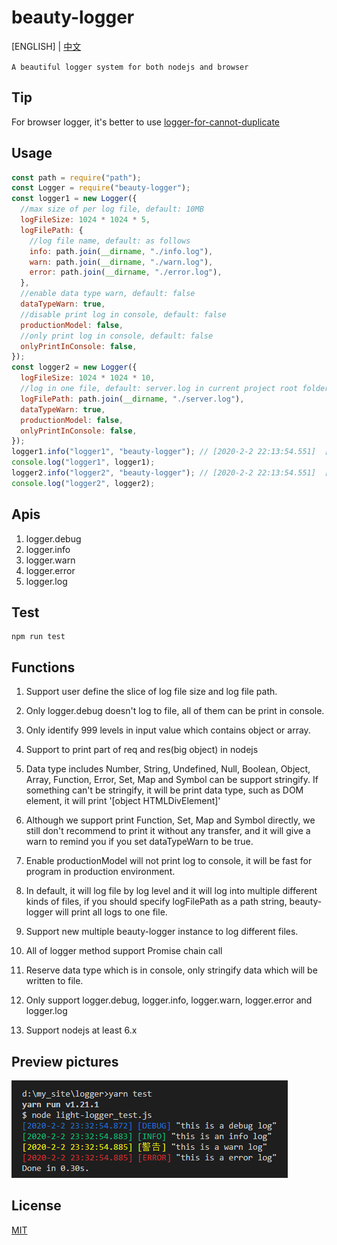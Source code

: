 # beauty-logger

[ENGLISH] | [中文](https://github.com/zhoushoujian/beauty-logger/blob/master/readme_zh.md)

```A beautiful logger system for both nodejs and browser```

## Tip

For browser logger, it's better to use [logger-for-cannot-duplicate](https://github.com/zhoushoujian/logger-for-cannot-duplicate)

## Usage

```js
const path = require("path");
const Logger = require("beauty-logger");
const logger1 = new Logger({
  //max size of per log file, default: 10MB
  logFileSize: 1024 * 1024 * 5,
  logFilePath: {
    //log file name, default: as follows
    info: path.join(__dirname, "./info.log"),
    warn: path.join(__dirname, "./warn.log"),
    error: path.join(__dirname, "./error.log"),
  },
  //enable data type warn, default: false
  dataTypeWarn: true, 
  //disable print log in console, default: false
  productionModel: false, 
  //only print log in console, default: false
  onlyPrintInConsole: false, 
});
const logger2 = new Logger({
  logFileSize: 1024 * 1024 * 10,
  //log in one file, default: server.log in current project root folder
  logFilePath: path.join(__dirname, "./server.log"),
  dataTypeWarn: true,
  productionModel: false,
  onlyPrintInConsole: false,
});
logger1.info("logger1", "beauty-logger"); // [2020-2-2 22:13:54.551]  [INFO]  logger [ext] beauty-logger
console.log("logger1", logger1);
logger2.info("logger2", "beauty-logger"); // [2020-2-2 22:13:54.551]  [INFO]  logger [ext] beauty-logger
console.log("logger2", logger2);
```

## Apis

1. logger.debug
2. logger.info
3. logger.warn
4. logger.error
5. logger.log

## Test

```shell
npm run test
```

## Functions

1. Support user define the slice of log file size and log file path.

2. Only logger.debug doesn't log to file, all of them can be print in console.

3. Only identify 999 levels in input value which contains object or array.

4. Support to print part of req and res(big object) in nodejs

5. Data type includes Number, String, Undefined, Null, Boolean, Object, Array, Function, Error, Set, Map and Symbol can be support stringify. If something can't be stringify, it will be print data type, such as DOM element, it will print '[object HTMLDivElement]'

6. Although we support print Function, Set, Map and Symbol directly, we still don't recommend to print it without any transfer, and it will give a warn to remind you if you set dataTypeWarn to be true.

7. Enable productionModel will not print log to console, it will be fast for program in production environment.

8. In default, it will log file by log level and it will log into multiple different kinds of files, if you should specify logFilePath as a path string, beauty-logger will print all logs to one file.

9. Support new multiple beauty-logger instance to log different files.

10. All of logger method support Promise chain call

11. Reserve data type which is in console, only stringify data which will be written to file.

12. Only support logger.debug, logger.info, logger.warn, logger.error and logger.log

13. Support nodejs at least 6.x

## Preview pictures

[![log_example_1](https://github.com/zhoushoujian/beauty-logger/blob/master/docs/log_example_1.png)](https://github.com/zhoushoujian/beauty-logger/blob/master/docs/log_example_1.png)

## License

[MIT](https://github.com/zhoushoujian/beauty-logger/blob/master/LICENSE)
